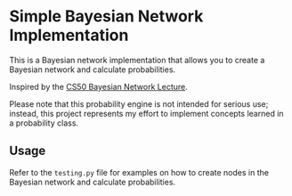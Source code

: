 # Simple Bayesian Network Implementation

This is a Bayesian network implementation that allows you to create a Bayesian network and calculate probabilities.

Inspired by the [CS50 Bayesian Network Lecture](https://youtu.be/D8RRq3TbtHU?si=_T9po7cLNzOMTS4Z).

Please note that this probability engine is not intended for serious use; instead, this project represents my effort to implement concepts learned in a probability class.

## Usage

Refer to the `testing.py` file for examples on how to create nodes in the Bayesian network and calculate probabilities.

